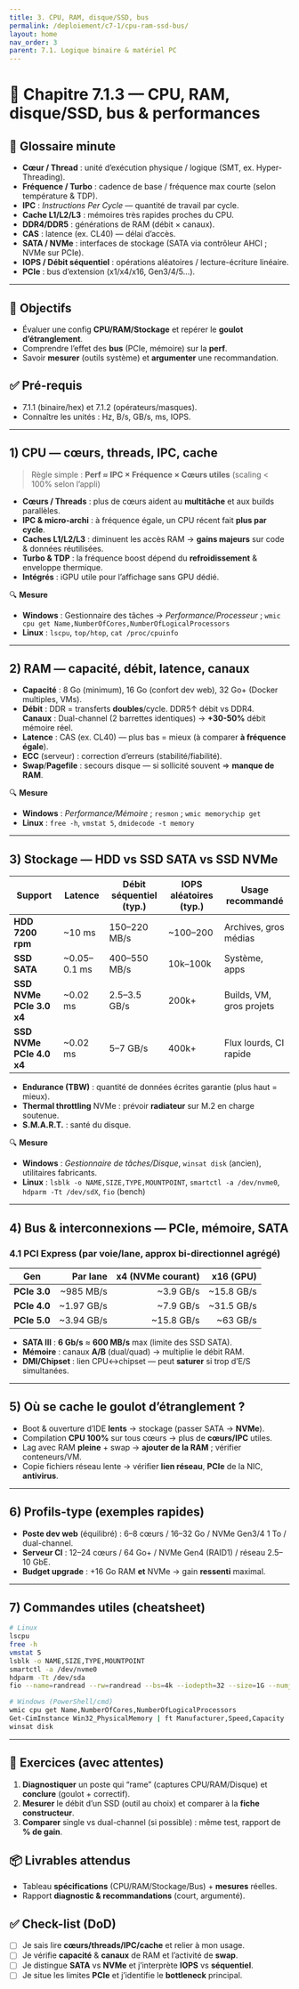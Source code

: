 ```yaml
---
title: 3. CPU, RAM, disque/SSD, bus
permalink: /deploiement/c7-1/cpu-ram-ssd-bus/
layout: home
nav_order: 3
parent: 7.1. Logique binaire & matériel PC
---
```


# 📘 Chapitre 7.1.3 — CPU, RAM, disque/SSD, bus & performances

## 📒 Glossaire minute
- **Cœur / Thread** : unité d’exécution physique / logique (SMT, ex. Hyper-Threading).
- **Fréquence / Turbo** : cadence de base / fréquence max courte (selon température & TDP).
- **IPC** : *Instructions Per Cycle* — quantité de travail par cycle.
- **Cache L1/L2/L3** : mémoires très rapides proches du CPU.
- **DDR4/DDR5** : générations de RAM (débit × canaux).
- **CAS** : latence (ex. CL40) — délai d’accès.
- **SATA / NVMe** : interfaces de stockage (SATA via contrôleur AHCI ; NVMe sur PCIe).
- **IOPS / Débit séquentiel** : opérations aléatoires / lecture-écriture linéaire.
- **PCIe** : bus d’extension (x1/x4/x16, Gen3/4/5…).

---

## 🎯 Objectifs
- Évaluer une config **CPU/RAM/Stockage** et repérer le **goulot d’étranglement**.
- Comprendre l’effet des **bus** (PCIe, mémoire) sur la **perf**.
- Savoir **mesurer** (outils système) et **argumenter** une recommandation.

## ✅ Pré-requis
- 7.1.1 (binaire/hex) et 7.1.2 (opérateurs/masques).
- Connaître les unités : Hz, B/s, GB/s, ms, IOPS.

---

## 1) CPU — cœurs, threads, IPC, cache
> Règle simple : **Perf ≈ IPC × Fréquence × Cœurs utiles** (scaling < 100% selon l’appli)

- **Cœurs / Threads** : plus de cœurs aident au **multitâche** et aux builds parallèles.
- **IPC & micro-archi** : à fréquence égale, un CPU récent fait **plus par cycle**.
- **Caches L1/L2/L3** : diminuent les accès RAM → **gains majeurs** sur code & données réutilisées.
- **Turbo & TDP** : la fréquence boost dépend du **refroidissement** & enveloppe thermique.
- **Intégrés** : iGPU utile pour l’affichage sans GPU dédié.

🔍 **Mesure**
- **Windows** : Gestionnaire des tâches → *Performance/Processeur* ; `wmic cpu get Name,NumberOfCores,NumberOfLogicalProcessors`
- **Linux** : `lscpu`, `top/htop`, `cat /proc/cpuinfo`

---

## 2) RAM — capacité, débit, latence, canaux
- **Capacité** : 8 Go (minimum), 16 Go (confort dev web), 32 Go+ (Docker multiples, VMs).
- **Débit** : DDR = transferts **doubles**/cycle. DDR5↑ débit vs DDR4.  
  **Canaux** : Dual-channel (2 barrettes identiques) → **+30-50%** débit mémoire réel.
- **Latence** : CAS (ex. CL40) — plus bas = mieux (à comparer **à fréquence égale**).
- **ECC** (serveur) : correction d’erreurs (stabilité/fiabilité).
- **Swap**/**Pagefile** : secours disque — si sollicité souvent ⇒ **manque de RAM**.

🔍 **Mesure**
- **Windows** : *Performance/Mémoire* ; `resmon` ; `wmic memorychip get`
- **Linux** : `free -h`, `vmstat 5`, `dmidecode -t memory`

---

## 3) Stockage — HDD vs SSD SATA vs SSD NVMe
| Support | Latence | Débit séquentiel (typ.) | IOPS aléatoires (typ.) | Usage recommandé |
|---|---|---|---|---|
| **HDD 7200 rpm** | ~10 ms | 150–220 MB/s | ~100–200 | Archives, gros médias |
| **SSD SATA** | ~0.05–0.1 ms | 400–550 MB/s | 10k–100k | Système, apps |
| **SSD NVMe PCIe 3.0 x4** | ~0.02 ms | 2.5–3.5 GB/s | 200k+ | Builds, VM, gros projets |
| **SSD NVMe PCIe 4.0 x4** | ~0.02 ms | 5–7 GB/s | 400k+ | Flux lourds, CI rapide |

- **Endurance (TBW)** : quantité de données écrites garantie (plus haut = mieux).
- **Thermal throttling** NVMe : prévoir **radiateur** sur M.2 en charge soutenue.
- **S.M.A.R.T.** : santé du disque.

🔍 **Mesure**
- **Windows** : *Gestionnaire de tâches/Disque*, `winsat disk` (ancien), utilitaires fabricants.
- **Linux** : `lsblk -o NAME,SIZE,TYPE,MOUNTPOINT`, `smartctl -a /dev/nvme0`, `hdparm -Tt /dev/sdX`, `fio` (bench)

---

## 4) Bus & interconnexions — PCIe, mémoire, SATA
### 4.1 PCI Express (par **voie/lane**, approx bi-directionnel agrégé)
| Gen | Par lane | x4 (NVMe courant) | x16 (GPU) |
|---|---:|---:|---:|
| **PCIe 3.0** | ~985 MB/s | ~3.9 GB/s | ~15.8 GB/s |
| **PCIe 4.0** | ~1.97 GB/s | ~7.9 GB/s | ~31.5 GB/s |
| **PCIe 5.0** | ~3.94 GB/s | ~15.8 GB/s | ~63 GB/s |

- **SATA III** : **6 Gb/s** ≈ **600 MB/s** max (limite des SSD SATA).
- **Mémoire** : canaux **A/B** (dual/quad) → multiplie le débit RAM.
- **DMI/Chipset** : lien CPU↔chipset — peut **saturer** si trop d’E/S simultanées.

---

## 5) Où se cache le goulot d’étranglement ?
- Boot & ouverture d’IDE **lents** → stockage (passer SATA → **NVMe**).
- Compilation **CPU 100%** sur tous cœurs → plus de **cœurs/IPC** utiles.
- Lag avec RAM **pleine** + swap → **ajouter de la RAM** ; vérifier conteneurs/VM.
- Copie fichiers réseau lente → vérifier **lien réseau**, **PCIe** de la NIC, **antivirus**.

---

## 6) Profils-type (exemples rapides)
- **Poste dev web** (équilibré) : 6–8 cœurs / 16–32 Go / NVMe Gen3/4 1 To / dual-channel.
- **Serveur CI** : 12–24 cœurs / 64 Go+ / NVMe Gen4 (RAID1) / réseau 2.5–10 GbE.
- **Budget upgrade** : +16 Go RAM **et** NVMe → gain **ressenti** maximal.

---

## 7) Commandes utiles (cheatsheet)
```bash
# Linux
lscpu
free -h
vmstat 5
lsblk -o NAME,SIZE,TYPE,MOUNTPOINT
smartctl -a /dev/nvme0
hdparm -Tt /dev/sda
fio --name=randread --rw=randread --bs=4k --iodepth=32 --size=1G --numjobs=1 --filename=/tmp/testfile

# Windows (PowerShell/cmd)
wmic cpu get Name,NumberOfCores,NumberOfLogicalProcessors
Get-CimInstance Win32_PhysicalMemory | ft Manufacturer,Speed,Capacity
winsat disk
````

---

## 🧪 Exercices (avec attentes)

1. **Diagnostiquer** un poste qui “rame” (captures CPU/RAM/Disque) et **conclure** (goulot + correctif).
2. **Mesurer** le débit d’un SSD (outil au choix) et comparer à la **fiche constructeur**.
3. **Comparer** single vs dual-channel (si possible) : même test, rapport de **% de gain**.

## 📦 Livrables attendus

* Tableau **spécifications** (CPU/RAM/Stockage/Bus) + **mesures** réelles.
* Rapport **diagnostic & recommandations** (court, argumenté).

## ✅ Check-list (DoD)

* [ ] Je sais lire **cœurs/threads/IPC/cache** et relier à mon usage.
* [ ] Je vérifie **capacité** & **canaux** de RAM et l’activité de **swap**.
* [ ] Je distingue **SATA** vs **NVMe** et j’interprète **IOPS** vs **séquentiel**.
* [ ] Je situe les limites **PCIe** et j’identifie le **bottleneck** principal.
